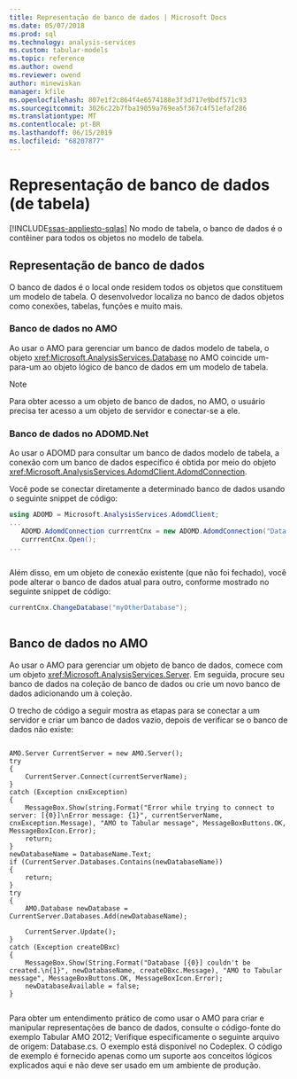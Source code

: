 ```yaml
---
title: Representação de banco de dados | Microsoft Docs
ms.date: 05/07/2018
ms.prod: sql
ms.technology: analysis-services
ms.custom: tabular-models
ms.topic: reference
ms.author: owend
ms.reviewer: owend
author: minewiskan
manager: kfile
ms.openlocfilehash: 807e1f2c864f4e6574188e3f3d717e9bdf571c93
ms.sourcegitcommit: 3026c22b7fba19059a769ea5f367c4f51efaf286
ms.translationtype: MT
ms.contentlocale: pt-BR
ms.lasthandoff: 06/15/2019
ms.locfileid: "68207877"
---
```

# <a name="database-representationtabular"></a>Representação de banco de dados (de tabela)
[!INCLUDE[ssas-appliesto-sqlas](../../../includes/ssas-appliesto-sqlas.md)]
  No modo de tabela, o banco de dados é o contêiner para todos os objetos no modelo de tabela.  
  
## <a name="database-representation"></a>Representação de banco de dados  
 O banco de dados é o local onde residem todos os objetos que constituem um modelo de tabela. O desenvolvedor localiza no banco de dados objetos como conexões, tabelas, funções e muito mais.  
  
### <a name="database-in-amo"></a>Banco de dados no AMO  
 Ao usar o AMO para gerenciar um banco de dados modelo de tabela, o objeto <xref:Microsoft.AnalysisServices.Database> no AMO coincide um-para-um ao objeto lógico de banco de dados em um modelo de tabela.  
  
> [!NOTE]  
>  Para obter acesso a um objeto de banco de dados, no AMO, o usuário precisa ter acesso a um objeto de servidor e conectar-se a ele.  
  
### <a name="database-in-adomdnet"></a>Banco de dados no ADOMD.Net  
 Ao usar o ADOMD para consultar um banco de dados modelo de tabela, a conexão com um banco de dados específico é obtida por meio do objeto <xref:Microsoft.AnalysisServices.AdomdClient.AdomdConnection>.  
  
 Você pode se conectar diretamente a determinado banco de dados usando o seguinte snippet de código:  
  
```csharp  
using ADOMD = Microsoft.AnalysisServices.AdomdClient;  
...  
   ADOMD.AdomdConnection currrentCnx = new ADOMD.AdomdConnection("Data Source=<<server\instance>>;Catalog=<<database>>");  
   currrentCnx.Open();  
...  
  
```  
  
 Além disso, em um objeto de conexão existente (que não foi fechado), você pode alterar o banco de dados atual para outro, conforme mostrado no seguinte snippet de código:  
  
```csharp  
currentCnx.ChangeDatabase("myOtherDatabase");  
  
```  
  
## <a name="database-in-amo"></a>Banco de dados no AMO  
 Ao usar o AMO para gerenciar um objeto de banco de dados, comece com um objeto <xref:Microsoft.AnalysisServices.Server>. Em seguida, procure seu banco de dados na coleção de banco de dados ou crie um novo banco de dados adicionando um à coleção.  
  
 O trecho de código a seguir mostra as etapas para se conectar a um servidor e criar um banco de dados vazio, depois de verificar se o banco de dados não existe:  
  
```  
  
AMO.Server CurrentServer = new AMO.Server();  
try  
{  
    CurrentServer.Connect(currentServerName);  
}  
catch (Exception cnxException)  
{  
    MessageBox.Show(string.Format("Error while trying to connect to server: [{0}]\nError message: {1}", currentServerName, cnxException.Message), "AMO to Tabular message", MessageBoxButtons.OK, MessageBoxIcon.Error);  
    return;  
}  
newDatabaseName = DatabaseName.Text;  
if (CurrentServer.Databases.Contains(newDatabaseName))  
{  
    return;  
}  
try  
{  
    AMO.Database newDatabase = CurrentServer.Databases.Add(newDatabaseName);  
  
    CurrentServer.Update();  
}  
catch (Exception createDBxc)  
{  
    MessageBox.Show(String.Format("Database [{0}] couldn't be created.\n{1}", newDatabaseName, createDBxc.Message), "AMO to Tabular message", MessageBoxButtons.OK, MessageBoxIcon.Error);  
    newDatabaseAvailable = false;  
}  
  
```  
  
 Para obter um entendimento prático de como usar o AMO para criar e manipular representações de banco de dados, consulte o código-fonte do exemplo Tabular AMO 2012; Verifique especificamente o seguinte arquivo de origem: Database.cs. O exemplo está disponível no Codeplex. O código de exemplo é fornecido apenas como um suporte aos conceitos lógicos explicados aqui e não deve ser usado em um ambiente de produção.  
  
  
